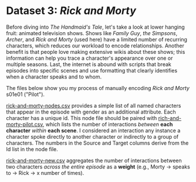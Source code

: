 <h1>Dataset 3: <i>Rick and Morty</i></h1>
Before diving into <i>The Handmaid's Tale</i>, let's take a look at lower hanging fruit: animated television shows. Shows like <i>Family Guy</i>, <i>the Simpsons</i>, <i>Archer</i>, and <i>Rick and Morty</i> (used here) have a limited number of recurring characters, which reduces our workload to encode relationships. Another benefit is that people love making extensive wikis about these shows; this information can help you trace a character's appearance over one or multiple seasons. Last, the internet is abound with scripts that break episodes into specific scenes and use formatting that clearly identifies when a character speaks and to whom. 

The files below show you my process of manually encoding <i>Rick and Morty</i> s01e01 ("Pilot").

[rick-and-morty-nodes.csv](https://github.com/jardno/networks/blob/master/rick-and-morty-pilot-nodes.csv) provides a simple list of all named characters that appear in the episode with gender as an additional attribute. Each character has a unique id. This node file should be paired with [rich-and-morty-pilot.csv](https://github.com/jardno/networks/blob/master/rick-and-morty-pilot.csv), which lists the number of interactions <i>between</i> <b>each character</b> <i>within</i> <b>each scene</b>. I considered an interaction any instance a character spoke directly to another character or indirectly to a group of characters. The numbers in the Source and Target columns derive from the Id list in the node file.

[rick-and-morty-new.csv](https://github.com/jardno/networks/blob/master/rick-and-morty-pilot-new.csv) aggregates the number of interactions between two characters <i>across the entire episode</i> as a <b>weight</b> (e.g., Morty -> speaks to -> Rick -> x number of times).
